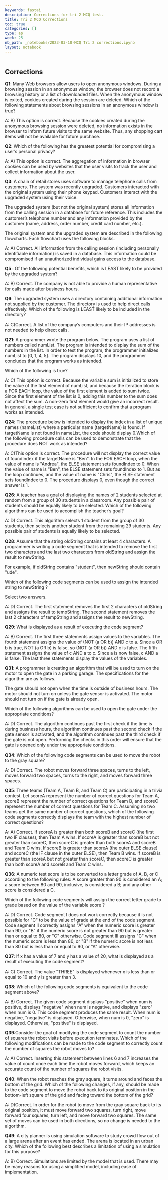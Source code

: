 ```yaml
---
keywords: fastai
description: Corrections for tri 2 MCQ test. 
title: Tri 2 MCQ Corrections
toc: true
categories: []
type: ap
week: 25
nb_path: _notebooks/2023-03-10-MCQ Tri 2 corrections.ipynb
layout: notebook
---
```


<!--
#################################################
### THIS FILE WAS AUTOGENERATED! DO NOT EDIT! ###
#################################################
# file to edit: _notebooks/2023-03-10-MCQ Tri 2 corrections.ipynb
-->

<div class="container" id="notebook-container">
        
<div class="cell border-box-sizing text_cell rendered"><div class="inner_cell">
<div class="text_cell_render border-box-sizing rendered_html">
<p><img src="/ahadsblog/images/copied_from_nb/1234567890.png" alt=""></p>

</div>
</div>
</div>
<div class="cell border-box-sizing text_cell rendered"><div class="inner_cell">
<div class="text_cell_render border-box-sizing rendered_html">
<h2 id="Corrections">Corrections<a class="anchor-link" href="#Corrections"> </a></h2><p><strong>Q1</strong>: Many Web browsers allow users to open anonymous windows. During a browsing session in an anonymous window, the browser does not record a browsing history or a list of downloaded files. When the anonymous window is exited, cookies created during the session are deleted. Which of the following statements about browsing sessions in an anonymous window is true?</p>
<p>A: B) This option is correct. Because the cookies created during the anonymous browsing session were deleted, no information exists in the browser to inform future visits to the same website. Thus, any shopping cart items will not be available for future purchase.</p>
<p><strong>Q2</strong>: Which of the following has the greatest potential for compromising a user’s personal privacy?</p>
<p>A: A) This option is correct. The aggregation of information in browser cookies can be used by websites that the user visits to track the user and collect information about the user.</p>
<p><strong>Q3</strong>: A chain of retail stores uses software to manage telephone calls from customers. The system was recently upgraded. Customers interacted with the original system using their phone keypad. Customers interact with the upgraded system using their voice.</p>
<p>The upgraded system (but not the original system) stores all information from the calling session in a database for future reference. This includes the customer’s telephone number and any information provided by the customer (name, address, order number, credit card number, etc.).</p>
<p>The original system and the upgraded system are described in the following flowcharts. Each flowchart uses the following blocks.</p>
<p>A: A) Correct. All information from the calling session (including personally identifiable information) is saved in a database. This information could be compromised if an unauthorized individual gains access to the database.</p>
<p><strong>Q5</strong> : Of the following potential benefits, which is LEAST likely to be provided by the upgraded system?</p>
<p>A: B) Correct. The company is not able to provide a human representative for calls made after business hours.</p>
<p><strong>Q6</strong>: The upgraded system uses a directory containing additional information not supplied by the customer. The directory is used to help direct calls effectively. Which of the following is LEAST likely to be included in the directory?</p>
<p>A: C)Correct. A list of the company’s computers and their IP addresses is not needed to help direct calls.</p>
<p><strong>Q21</strong>: A programmer wrote the program below. The program uses a list of numbers called numList. The program is intended to display the sum of the numbers in the list. In order to test the program, the programmer initializes numList to [0, 1, 4, 5]. The program displays 10, and the programmer concludes that the program works as intended.</p>
<p>Which of the following is true?</p>
<p>A: C) This option is correct. Because the variable sum is initialized to store the value of the first element of numList, and because the iteration block is a FOR EACH loop, the value of the first element is added to sum twice. Since the first element of the list is 0, adding this number to the sum does not affect the sum. A non-zero first element would give an incorrect result. In general, a single test case is not sufficient to confirm that a program works as intended.</p>
<p><strong>Q24</strong>: The procedure below is intended to display the index in a list of unique names (nameList) where a particular name (targetName) is found. If targetName is not found in nameList, the code should display 0.Which of the following procedure calls can be used to demonstrate that the procedure does NOT work as intended?</p>
<p>A: C)This option is correct. The procedure will not display the correct value of foundIndex if the targetName is "Ben". In the FOR EACH loop, when the value of name is "Andrea", the ELSE statement sets foundIndex to 0. When the value of name is "Ben", the ELSE statement sets foundIndex to 1. But as the loop continues, and the value of name is "Chris", the ELSE statement sets foundIndex to 0. The procedure displays 0, even though the correct answer is 1.</p>
<p><strong>Q26</strong>: A teacher has a goal of displaying the names of 2 students selected at random from a group of 30 students in a classroom. Any possible pair of students should be equally likely to be selected. Which of the following algorithms can be used to accomplish the teacher’s goal?</p>
<p>A: D) Correct. This algorithm selects 1 student from the group of 30 students, then selects another student from the remaining 29 students. Any possible pair of students is equally likely to be selected.</p>
<p><strong>Q28</strong>: Assume that the string oldString contains at least 4 characters. A programmer is writing a code segment that is intended to remove the first two characters and the last two characters from oldString and assign the result to newString.</p>
<p>For example, if oldString contains "student", then newString should contain "ude".</p>
<p>Which of the following code segments can be used to assign the intended string to newString ?</p>
<p>Select two answers.</p>
<p>A: D) Correct. The first statement removes the first 2 characters of oldString and assigns the result to tempString. The second statement removes the last 2 characters of tempString and assigns the result to newString.</p>
<p><strong>Q29</strong>: What is displayed as a result of executing the code segment?</p>
<p>A: B) Correct. The first three statements assign values to the variables. The fourth statement assigns the value of (NOT (a OR b)) AND c to a. Since a OR b is true, NOT (a OR b) is false, so (NOT (a OR b)) AND c is false. The fifth statement assigns the value of c AND a to c. Since a is now false, c AND a is false. The last three statements display the values of the variables.</p>
<p><strong>Q31</strong>: A programmer is creating an algorithm that will be used to turn on the motor to open the gate in a parking garage. The specifications for the algorithm are as follows.</p>
<p>The gate should not open when the time is outside of business hours.
The motor should not turn on unless the gate sensor is activated.
The motor should not turn on if the gate is already open.</p>
<p>Which of the following algorithms can be used to open the gate under the appropriate conditions?</p>
<p>A: D) Correct. The algorithm continues past the first check if the time is during business hours, the algorithm continues past the second check if the gate sensor is activated, and the algorithm continues past the third check if the gate is not open. Performing the checks in this order will ensure that the gate is opened only under the appropriate conditions.</p>
<p><strong>Q34</strong>: Which of the following code segments can be used to move the robot to the gray square?</p>
<p>A: D) Correct. The robot moves forward three spaces, turns to the left, moves forward two spaces, turns to the right, and moves forward three spaces.</p>
<p><strong>Q35</strong>: Three teams (Team A, Team B, and Team C) are participating in a trivia contest. Let scoreA represent the number of correct questions for Team A, scoreB represent the number of correct questions for Team B, and scoreC represent the number of correct questions for Team C. Assuming no two teams get the same number of correct questions, which of the following code segments correctly displays the team with the highest number of correct questions?</p>
<p>A: A) Correct. If scoreA is greater than both scoreB and scoreC (the first two IF clauses), then Team A wins. If scoreA is greater than scoreB but not greater than scoreC, then scoreC is greater than both scoreA and scoreB and Team C wins. If scoreB is greater than scoreA (the outer ELSE clause) and scoreC (the IF clause in the outer ELSE), then Team B wins. If scoreB is greater than scoreA but not greater than scoreC, then scoreC is greater than both scoreA and scoreB and Team C wins.</p>
<p><strong>Q36</strong>: A numeric test score is to be converted to a letter grade of A, B, or C according to the following rules: A score greater than 90 is considered an A; a score between 80 and 90, inclusive, is considered a B; and any other score is considered a C.</p>
<p>Which of the following code segments will assign the correct letter grade to grade based on the value of the variable score ?</p>
<p>A: D) Correct. Code segment I does not work correctly because it is not possible for "C" to be the value of grade at the end of the code segment. Code segment II correctly assigns "A" when the numeric score is greater than 90, or "B" if the numeric score is not greater than 90 but is greater than or equal to 80, or "C" otherwise. Code segment III assigns "C" when the numeric score is less than 80, or "B" if the numeric score is not less than 80 but is less than or equal to 90, or "A" otherwise.</p>
<p><strong>Q37</strong>: If x has a value of 7 and y has a value of 20, what is displayed as a result of executing the code segment?</p>
<p>A: C) Correct. The value "THREE" is displayed whenever x is less than or equal to 10 and y is greater than 3.</p>
<p><strong>Q38</strong>: Which of the following code segments is equivalent to the code segment above?</p>
<p>A: B) Correct. The given code segment displays "positive" when num is positive, displays "negative" when num is negative, and displays "zero" when num is 0. This code segment produces the same result. When num is negative, "negative" is displayed. Otherwise, when num is 0, "zero" is displayed. Otherwise, "positive" is displayed.</p>
<p><strong>Q39</strong>:Consider the goal of modifying the code segment to count the number of squares the robot visits before execution terminates. Which of the following modifications can be made to the code segment to correctly count the number of squares the robot moves to?</p>
<p>A: A) Correct. Inserting this statement between lines 6 and 7 increases the value of count once each time the robot moves forward, which keeps an accurate count of the number of squares the robot visits.</p>
<p><strong>Q40</strong>: When the robot reaches the gray square, it turns around and faces the bottom of the grid. Which of the following changes, if any, should be made to the code segment to move the robot back to its original position in the bottom-left square of the grid and facing toward the bottom of the grid?</p>
<p>A: D)Correct. In order for the robot to move from the gray square back to its original position, it must move forward two squares, turn right, move forward four squares, turn left, and move forward two squares. The same set of moves can be used in both directions, so no change is needed to the algorithm.</p>
<p><strong>Q49</strong>: A city planner is using simulation software to study crowd flow out of a large arena after an event has ended. The arena is located in an urban city. Which of the following best describes a limitation of using a simulation for this purpose?</p>
<p>A: B) Correct. Simulations are limited by the model that is used. There may be many reasons for using a simplified model, including ease of implementation.</p>

</div>
</div>
</div>
</div>
 

